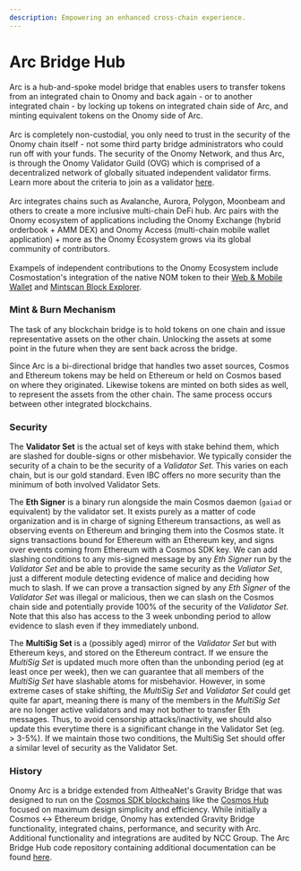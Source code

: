 ```yaml
---
description: Empowering an enhanced cross-chain experience.
---
```


# Arc Bridge Hub

Arc is a hub-and-spoke model bridge that enables users to transfer tokens from an integrated chain to Onomy and back again - or to another integrated chain - by locking up tokens on integrated chain side of Arc, and minting equivalent tokens on the Onomy side of Arc. \
\
Arc is completely non-custodial, you only need to trust in the security of the Onomy chain itself - not some third party bridge administrators who could run off with your funds. The security of the Onomy Network, and thus Arc, is through the Onomy Validator Guild (OVG) which is comprised of a decentralized network of globally situated independent validator firms. Learn more about the criteria to join as a validator [here](../validators-staking/onomy-validator-guild-ovg.md).\
\
Arc integrates chains such as Avalanche, Aurora, Polygon, Moonbeam and others to create a more inclusive multi-chain DeFi hub. Arc pairs with the Onomy ecosystem of applications including the Onomy Exchange (hybrid orderbook + AMM DEX) and Onomy Access (multi-chain mobile wallet application) + more as the Onomy Ecosystem grows via its global community of contributors. \
\
Exampels of independent contributions to the Onomy Ecosystem include Cosmostation's integration of the native NOM token to their [Web & Mobile Wallet](https://cosmostation.io) and [Mintscan Block Explorer](https://mintscan.io/onomy-protocol).

### Mint & Burn Mechanism

The task of any blockchain bridge is to hold tokens on one chain and issue representative assets on the other chain. Unlocking the assets at some point in the future when they are sent back across the bridge.

Since Arc is a bi-directional bridge that handles two asset sources, Cosmos and Ethereum tokens may be held on Ethereum or held on Cosmos based on where they originated. Likewise tokens are minted on both sides as well, to represent the assets from the other chain. The same process occurs between other integrated blockchains.

### Security

The **Validator Set** is the actual set of keys with stake behind them, which are slashed for double-signs or other misbehavior. We typically consider the security of a chain to be the security of a _Validator Set_. This varies on each chain, but is our gold standard. Even IBC offers no more security than the minimum of both involved Validator Sets.

The **Eth Signer** is a binary run alongside the main Cosmos daemon (`gaiad` or equivalent) by the validator set. It exists purely as a matter of code organization and is in charge of signing Ethereum transactions, as well as observing events on Ethereum and bringing them into the Cosmos state. It signs transactions bound for Ethereum with an Ethereum key, and signs over events coming from Ethereum with a Cosmos SDK key. We can add slashing conditions to any mis-signed message by any _Eth Signer_ run by the _Validator Set_ and be able to provide the same security as the _Valiator Set_, just a different module detecting evidence of malice and deciding how much to slash. If we can prove a transaction signed by any _Eth Signer_ of the _Validator Set_ was illegal or malicious, then we can slash on the Cosmos chain side and potentially provide 100% of the security of the _Validator Set_. Note that this also has access to the 3 week unbonding period to allow evidence to slash even if they immediately unbond.

The **MultiSig Set** is a (possibly aged) mirror of the _Validator Set_ but with Ethereum keys, and stored on the Ethereum contract. If we ensure the _MultiSig Set_ is updated much more often than the unbonding period (eg at least once per week), then we can guarantee that all members of the _MultiSig Set_ have slashable atoms for misbehavior. However, in some extreme cases of stake shifting, the _MultiSig Set_ and _Validator Set_ could get quite far apart, meaning there is many of the members in the _MultiSig Set_ are no longer active validators and may not bother to transfer Eth messages. Thus, to avoid censorship attacks/inactivity, we should also update this everytime there is a significant change in the Validator Set (eg. > 3-5%). If we maintain those two conditions, the MultiSig Set should offer a similar level of security as the Validator Set.

### History

Onomy Arc is a bridge extended from AltheaNet's Gravity Bridge that was designed to run on the [Cosmos SDK blockchains](https://github.com/cosmos/cosmos-sdk) like the [Cosmos Hub](https://github.com/cosmos/gaia) focused on maximum design simplicity and efficiency. While initially a Cosmos <-> Ethereum bridge, Onomy has extended Gravity Bridge functionality, integrated chains, performance, and security with Arc. Additional functionality and integrations are audited by NCC Group. The Arc Bridge Hub code repository containing additional documentation can be found [here](https://github.com/onomyprotocol/arc).

